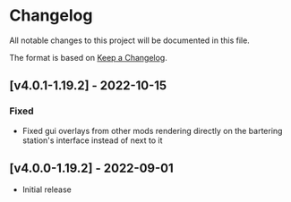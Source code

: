 # Changelog
All notable changes to this project will be documented in this file.

The format is based on [Keep a Changelog].

## [v4.0.1-1.19.2] - 2022-10-15
### Fixed
- Fixed gui overlays from other mods rendering directly on the bartering station's interface instead of next to it

## [v4.0.0-1.19.2] - 2022-09-01
- Initial release

[Keep a Changelog]: https://keepachangelog.com/en/1.0.0/
